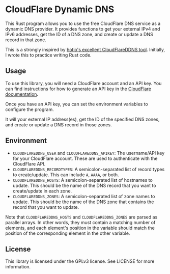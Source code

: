 # CloudFlare Dynamic DNS 

This Rust program allows you to use the free CloudFlare DNS service as a dynamic DNS provider.
It provides functions to get your external IPv4 and IPv6 addresses, get the ID of a DNS zone, and create or update a DNS record in that zone.

This is a strongly inspired by [hotio's excellent CloudFlareDDNS tool](https://hotio.dev/containers/cloudflareddns/). Initially, I wrote this to practice writing Rust code.

## Usage
To use this library, you will need a CloudFlare account and an API key.
You can find instructions for how to generate an API key in the [CloudFlare documentation](https://support.cloudflare.com/hc/en-us/articles/200167836-Where-do-I-find-my-Cloudflare-API-key-).

Once you have an API key, you can set the environment variables to configure the program.

It will your external IP address(es), get the ID of the specified DNS zones, and create or update a DNS record in those zones.

## Environment

* `CLOUDFLAREDDNS_USER` and `CLOUDFLAREDDNS_APIKEY`: The username/API key for your CloudFlare account. These are used to authenticate with the CloudFlare API.
* `CLOUDFLAREDDNS_RECORDTYPES`: A semicolon-separated list of record types to create/update. This can include `A`, `AAAA`, or both.
* `CLOUDFLAREDDNS_HOSTS`: A semicolon-separated list of hostnames to update. This should be the name of the DNS record that you want to create/update in each zone.
* `CLOUDFLAREDDNS_ZONES`: A semicolon-separated list of zone names to update. This should be the name of the DNS zone that contains the record that you want to update.

Note that `CLOUDFLAREDDNS_HOSTS` and `CLOUDFLAREDDNS_ZONES` are parsed as parallel arrays. In other words, they must contain a matching number of elements,
and each element's position in the variable should match the position of the corresponding element in the other variable.

## License
This library is licensed under the GPLv3 license. See LICENSE for more information.
